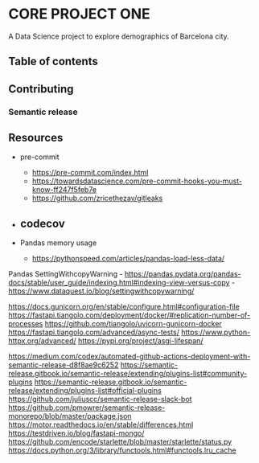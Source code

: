 # CORE PROJECT ONE

A Data Science project to explore demographics of Barcelona city.

## Table of contents


## Contributing

### Semantic release

## Resources

- pre-commit
    - https://pre-commit.com/index.html
    - https://towardsdatascience.com/pre-commit-hooks-you-must-know-ff247f5feb7e
    - https://github.com/zricethezav/gitleaks
- codecov
    -

- Pandas memory usage
    - https://pythonspeed.com/articles/pandas-load-less-data/

Pandas SettingWithcopyWarning
    - https://pandas.pydata.org/pandas-docs/stable/user_guide/indexing.html#indexing-view-versus-copy
    - https://www.dataquest.io/blog/settingwithcopywarning/

https://docs.gunicorn.org/en/stable/configure.html#configuration-file
https://fastapi.tiangolo.com/deployment/docker/#replication-number-of-processes
https://github.com/tiangolo/uvicorn-gunicorn-docker
https://fastapi.tiangolo.com/advanced/async-tests/
https://www.python-httpx.org/advanced/
https://pypi.org/project/asgi-lifespan/

https://medium.com/codex/automated-github-actions-deployment-with-semantic-release-d8f8ae9c6252
https://semantic-release.gitbook.io/semantic-release/extending/plugins-list#community-plugins
https://semantic-release.gitbook.io/semantic-release/extending/plugins-list#official-plugins
https://github.com/juliuscc/semantic-release-slack-bot
https://github.com/pmowrer/semantic-release-monorepo/blob/master/package.json
https://motor.readthedocs.io/en/stable/differences.html
https://testdriven.io/blog/fastapi-mongo/
https://github.com/encode/starlette/blob/master/starlette/status.py
https://docs.python.org/3/library/functools.html#functools.lru_cache
